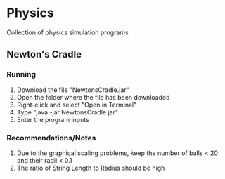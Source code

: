 # Physics
Collection of physics simulation programs

## Newton's Cradle
### Running
1) Download the file "NewtonsCradle.jar"
2) Open the folder where the file has been downloaded
3) Right-click and select "Open in Terminal"
4) Type "java -jar NewtonsCradle.jar"
5) Enter the program inputs

### Recommendations/Notes
1) Due to the graphical scaling problems, keep the number of balls < 20 and their radii < 0.1
2) The ratio of String Length to Radius should be high
